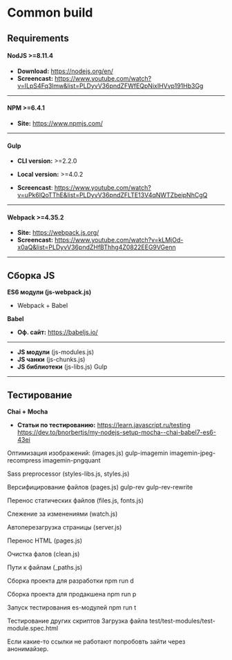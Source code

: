 # Common build

## Requirements

#### NodJS >=8.11.4
* **Download:** https://nodejs.org/en/
* **Screencast:** https://www.youtube.com/watch?v=ILpS4Fq3lmw&list=PLDyvV36pndZFWfEQpNixIHVvp191Hb3Gg

***

#### NPM >=6.4.1
* **Site:** https://www.npmjs.com/

***

#### Gulp
* **CLI version:** >=2.2.0
* **Local version:** >=4.0.2

* **Screencast**: https://www.youtube.com/watch?v=uPk6lQoTThE&list=PLDyvV36pndZFLTE13V4qNWTZbeipNhCgQ

***

#### Webpack >=4.35.2
* **Site:** https://webpack.js.org/
* **Screencast:** https://www.youtube.com/watch?v=kLMjOd-x0aQ&list=PLDyvV36pndZHfBThhg4Z0822EEG9VGenn

*** 

## Сборка JS

**ES6 модули (js-webpack.js)**
* Webpack + Babel

**Babel**
* **Оф. сайт:** https://babeljs.io/

***

* **JS модули**	(js-modules.js)
* **JS чанки** (js-chunks.js)
* **JS библиотеки** (js-libs.js)
Gulp

***

## Тестирование

**Chai + Mocha**
* **Статьи по тестированию:**
https://learn.javascript.ru/testing
https://dev.to/bnorbertjs/my-nodejs-setup-mocha--chai-babel7-es6-43ei

Оптимизация изображений: (images.js)
gulp-imagemin
imagemin-jpeg-recompress
imagemin-pngquant

Sass preprocessor (styles-libs.js, styles.js)

Версифицирование файлов (pages.js)
 gulp-rev
 gulp-rev-rewrite
 
Перенос статических файлов (files.js, fonts.js)

Слежение за изменениями (watch.js) 

Автоперезагрузка страницы (server.js)

Перенос HTML (pages.js)

Очистка фалов (clean.js)

Пути к файлам (_paths.js)

Сборка проекта для разработки
npm run d

Сборка проекта для продакшена
npm run p

Запуск тестирования es-модулей
npm run t

Тестирование других скриптов
Загрузка файла test/test-modules/test-module.spec.html
 










Если какие-то ссылки не работают попробовть зайти через анонимайзер.
